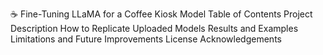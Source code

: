 ☕ Fine-Tuning LLaMA for a Coffee Kiosk Model
Table of Contents
Project Description
How to Replicate
Uploaded Models
Results and Examples
Limitations and Future Improvements
License
Acknowledgements
